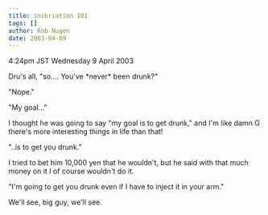 ```yaml
---
title: inibriation 101
tags: []
author: Rob Nugen
date: 2003-04-09
---
```


<p class=date>4:24pm JST Wednesday 9 April 2003</p>

<p>Dru's all, "so....   You've *never* been drunk?"</p>

<p>"Nope."</p>

<p>"My goal..."</p>

<p>I thought he was going to say "my goal is to get drunk," and I'm
like damn G there's more interesting things in life than that!</p>

<p>"..is to get you drunk."</p>

<p>I tried to bet him 10,000 yen that he wouldn't, but he said with
that much money on it I of course wouldn't do it.</p>

<p>"I'm going to get you drunk even if I have to inject it in your
arm."</p>

<p>We'll see, big guy, we'll see.</p>

